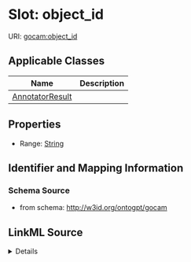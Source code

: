 # Slot: object_id

URI: [gocam:object_id](http://w3id.org/ontogpt/gocam/object_id)



<!-- no inheritance hierarchy -->




## Applicable Classes

| Name | Description |
| --- | --- |
[AnnotatorResult](AnnotatorResult.md) | 






## Properties

* Range: [String](String.md)







## Identifier and Mapping Information







### Schema Source


* from schema: http://w3id.org/ontogpt/gocam




## LinkML Source

<details>
```yaml
name: object_id
from_schema: http://w3id.org/ontogpt/gocam
rank: 1000
alias: object_id
owner: AnnotatorResult
domain_of:
- AnnotatorResult
range: string

```
</details>